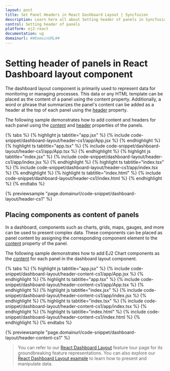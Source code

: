 ```yaml
---
layout: post
title: Set Panel Headers in React Dashboard Layout | Syncfusion
description: Learn here all about Setting header of panels in Syncfusion React Dashboard layout component of Syncfusion Essential JS 2 and more.
control: Setting header of panels 
platform: ej2-react
documentation: ug
domainurl: ##DomainURL##
---
```


# Setting header of panels in React Dashboard layout component

The dashboard layout component is primarily used to represent data for monitoring or managing processes. This data or any HTML template can be placed as the content of a panel using the content property. Additionally, a word or phrase that summarizes the panel's content can be added as a header at the top of each panel using the [header](https://ej2.syncfusion.com/react/documentation/api/dashboard-layout/panelModel/#header) property.

The following sample demonstrates how to add content and headers for each panel using the [content](https://ej2.syncfusion.com/react/documentation/api/dashboard-layout/panelModel/#content) and [header](https://ej2.syncfusion.com/react/documentation/api/dashboard-layout/panelModel/#header) properties of the panels.

{% tabs %}
{% highlight js tabtitle="app.jsx" %}
{% include code-snippet/dashboard-layout/header-cs1/app/App.jsx %}
{% endhighlight %}
{% highlight ts tabtitle="app.tsx" %}
{% include code-snippet/dashboard-layout/header-cs1/app/App.tsx %}
{% endhighlight %}
{% highlight js tabtitle="index.jsx" %}
{% include code-snippet/dashboard-layout/header-cs1/app/index.jsx %}
{% endhighlight %}
{% highlight ts tabtitle="index.tsx" %}
{% include code-snippet/dashboard-layout/header-cs1/app/index.tsx %}
{% endhighlight %}
{% highlight ts tabtitle="index.html" %}
{% include code-snippet/dashboard-layout/header-cs1/index.html %}
{% endhighlight %}
{% endtabs %}

 {% previewsample "page.domainurl/code-snippet/dashboard-layout/header-cs1" %}

## Placing components as content of panels

In a dashboard, components such as charts, grids, maps, gauges, and more can be used to present complex data. These components can be placed as panel content by assigning the corresponding component element to the [content](https://ej2.syncfusion.com/react/documentation/api/dashboard-layout/panelModel/#content) property of the panel.

The following sample demonstrates how to add EJ2 Chart components as the [content](https://ej2.syncfusion.com/react/documentation/api/dashboard-layout/panelModel/#content) for each panel in the dashboard layout component.

{% tabs %}
{% highlight js tabtitle="app.jsx" %}
{% include code-snippet/dashboard-layout/header-content-cs1/app/App.jsx %}
{% endhighlight %}
{% highlight ts tabtitle="app.tsx" %}
{% include code-snippet/dashboard-layout/header-content-cs1/app/App.tsx %}
{% endhighlight %}
{% highlight js tabtitle="index.jsx" %}
{% include code-snippet/dashboard-layout/header-content-cs1/app/index.jsx %}
{% endhighlight %}
{% highlight ts tabtitle="index.tsx" %}
{% include code-snippet/dashboard-layout/header-content-cs1/app/index.tsx %}
{% endhighlight %}
{% highlight ts tabtitle="index.html" %}
{% include code-snippet/dashboard-layout/header-content-cs1/index.html %}
{% endhighlight %}
{% endtabs %}

 {% previewsample "page.domainurl/code-snippet/dashboard-layout/header-content-cs1" %}

> You can refer to our [React Dashboard Layout](https://www.syncfusion.com/react-ui-components/react-dashboard-layout) feature tour page for its groundbreaking feature representations. You can also explore our [React Dashboard Layout example](https://ej2.syncfusion.com/react/demos/#/material/dashboard-layout/default) to learn how to present and manipulate data.